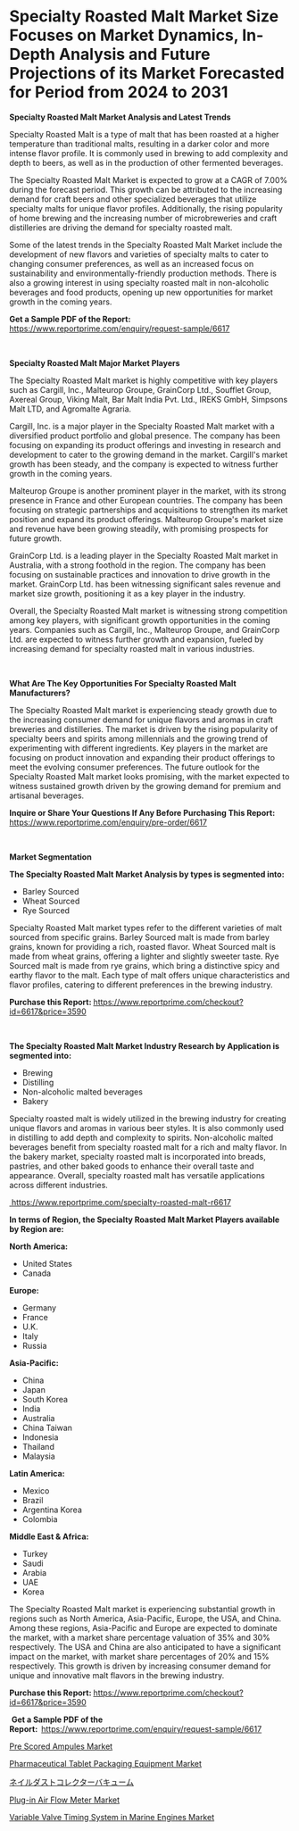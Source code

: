 <p><h1>Specialty Roasted Malt Market Size Focuses on Market Dynamics, In-Depth Analysis and Future Projections of its Market Forecasted for Period from 2024 to 2031</h1></p><p><strong>Specialty Roasted Malt Market Analysis and Latest Trends</strong></p>
<p><p>Specialty Roasted Malt is a type of malt that has been roasted at a higher temperature than traditional malts, resulting in a darker color and more intense flavor profile. It is commonly used in brewing to add complexity and depth to beers, as well as in the production of other fermented beverages.</p><p>The Specialty Roasted Malt Market is expected to grow at a CAGR of 7.00% during the forecast period. This growth can be attributed to the increasing demand for craft beers and other specialized beverages that utilize specialty malts for unique flavor profiles. Additionally, the rising popularity of home brewing and the increasing number of microbreweries and craft distilleries are driving the demand for specialty roasted malt.</p><p>Some of the latest trends in the Specialty Roasted Malt Market include the development of new flavors and varieties of specialty malts to cater to changing consumer preferences, as well as an increased focus on sustainability and environmentally-friendly production methods. There is also a growing interest in using specialty roasted malt in non-alcoholic beverages and food products, opening up new opportunities for market growth in the coming years.</p></p>
<p><strong>Get a Sample PDF of the Report:&nbsp;</strong> <a href="https://www.reportprime.com/enquiry/request-sample/6617">https://www.reportprime.com/enquiry/request-sample/6617</a></p>
<p>&nbsp;</p>
<p><strong>Specialty Roasted Malt Major Market Players</strong></p>
<p><p>The Specialty Roasted Malt market is highly competitive with key players such as Cargill, Inc., Malteurop Groupe, GrainCorp Ltd., Soufflet Group, Axereal Group, Viking Malt, Bar Malt India Pvt. Ltd., IREKS GmbH, Simpsons Malt LTD, and Agromalte Agraria. </p><p>Cargill, Inc. is a major player in the Specialty Roasted Malt market with a diversified product portfolio and global presence. The company has been focusing on expanding its product offerings and investing in research and development to cater to the growing demand in the market. Cargill's market growth has been steady, and the company is expected to witness further growth in the coming years.</p><p>Malteurop Groupe is another prominent player in the market, with its strong presence in France and other European countries. The company has been focusing on strategic partnerships and acquisitions to strengthen its market position and expand its product offerings. Malteurop Groupe's market size and revenue have been growing steadily, with promising prospects for future growth.</p><p>GrainCorp Ltd. is a leading player in the Specialty Roasted Malt market in Australia, with a strong foothold in the region. The company has been focusing on sustainable practices and innovation to drive growth in the market. GrainCorp Ltd. has been witnessing significant sales revenue and market size growth, positioning it as a key player in the industry.</p><p>Overall, the Specialty Roasted Malt market is witnessing strong competition among key players, with significant growth opportunities in the coming years. Companies such as Cargill, Inc., Malteurop Groupe, and GrainCorp Ltd. are expected to witness further growth and expansion, fueled by increasing demand for specialty roasted malt in various industries.</p></p>
<p>&nbsp;</p>
<p><strong>What Are The Key Opportunities For Specialty Roasted Malt Manufacturers?</strong></p>
<p><p>The Specialty Roasted Malt market is experiencing steady growth due to the increasing consumer demand for unique flavors and aromas in craft breweries and distilleries. The market is driven by the rising popularity of specialty beers and spirits among millennials and the growing trend of experimenting with different ingredients. Key players in the market are focusing on product innovation and expanding their product offerings to meet the evolving consumer preferences. The future outlook for the Specialty Roasted Malt market looks promising, with the market expected to witness sustained growth driven by the growing demand for premium and artisanal beverages.</p></p>
<p><strong>Inquire or Share Your Questions If Any Before Purchasing This Report:</strong> <a href="https://www.reportprime.com/enquiry/pre-order/6617">https://www.reportprime.com/enquiry/pre-order/6617</a></p>
<p>&nbsp;</p>
<p><strong>Market Segmentation</strong></p>
<p><strong>The Specialty Roasted Malt Market Analysis by types is segmented into:</strong></p>
<p><ul><li>Barley Sourced</li><li>Wheat Sourced</li><li>Rye Sourced</li></ul></p>
<p><p>Specialty Roasted Malt market types refer to the different varieties of malt sourced from specific grains. Barley Sourced malt is made from barley grains, known for providing a rich, roasted flavor. Wheat Sourced malt is made from wheat grains, offering a lighter and slightly sweeter taste. Rye Sourced malt is made from rye grains, which bring a distinctive spicy and earthy flavor to the malt. Each type of malt offers unique characteristics and flavor profiles, catering to different preferences in the brewing industry.</p></p>
<p><strong>Purchase this Report:&nbsp;</strong><a href="https://www.reportprime.com/checkout?id=6617&price=3590">https://www.reportprime.com/checkout?id=6617&price=3590</a></p>
<p>&nbsp;</p>
<p><strong>The Specialty Roasted Malt Market Industry Research by Application is segmented into:</strong></p>
<p><ul><li>Brewing</li><li>Distilling</li><li>Non-alcoholic malted beverages</li><li>Bakery</li></ul></p>
<p><p>Specialty roasted malt is widely utilized in the brewing industry for creating unique flavors and aromas in various beer styles. It is also commonly used in distilling to add depth and complexity to spirits. Non-alcoholic malted beverages benefit from specialty roasted malt for a rich and malty flavor. In the bakery market, specialty roasted malt is incorporated into breads, pastries, and other baked goods to enhance their overall taste and appearance. Overall, specialty roasted malt has versatile applications across different industries.</p></p>
<p><a href="https://www.reportprime.com/specialty-roasted-malt-r6617">&nbsp;https://www.reportprime.com/specialty-roasted-malt-r6617</a></p>
<p><strong>In terms of Region, the Specialty Roasted Malt Market Players available by Region are:</strong></p>
<p>
    <p> <strong> North America: </strong>
        <ul>
            <li>United States</li>
            <li>Canada</li>
        </ul>
        </p> 
    <p> <strong> Europe: </strong>
        <ul>
            <li>Germany</li>
            <li>France</li>
            <li>U.K.</li>
            <li>Italy</li>
            <li>Russia</li>
        </ul>
        </p> 
    <p> <strong> Asia-Pacific: </strong>
        <ul>
            <li>China</li>
            <li>Japan</li>
            <li>South Korea</li>
            <li>India</li>
            <li>Australia</li>
            <li>China Taiwan</li>
            <li>Indonesia</li>
            <li>Thailand</li>
            <li>Malaysia</li>
        </ul>
        </p> 
    <p> <strong> Latin America: </strong>
        <ul>
            <li>Mexico</li>
            <li>Brazil</li>
            <li>Argentina Korea</li>
            <li>Colombia</li>
        </ul>
        </p> 
    <p> <strong> Middle East & Africa: </strong>
        <ul>
            <li>Turkey</li>
            <li>Saudi</li>
            <li>Arabia</li>
            <li>UAE</li>
            <li>Korea</li>
        </ul>
    </p>
    </p>
<p><p>The Specialty Roasted Malt market is experiencing substantial growth in regions such as North America, Asia-Pacific, Europe, the USA, and China. Among these regions, Asia-Pacific and Europe are expected to dominate the market, with a market share percentage valuation of 35% and 30% respectively. The USA and China are also anticipated to have a significant impact on the market, with market share percentages of 20% and 15% respectively. This growth is driven by increasing consumer demand for unique and innovative malt flavors in the brewing industry.</p></p>
<p><strong>Purchase this Report: </strong><a href="https://www.reportprime.com/checkout?id=6617&price=3590">https://www.reportprime.com/checkout?id=6617&price=3590</a></p>
<p>&nbsp;<strong>Get a Sample PDF of the Report:&nbsp;&nbsp;</strong><a href="https://www.reportprime.com/enquiry/request-sample/6617">https://www.reportprime.com/enquiry/request-sample/6617</a></p>
<p><strong></strong></p>
<p><p><a href="https://issuu.com/reportprime-2/docs/pre-scored-ampules-market-size-2030_755d583e4cd464">Pre Scored Ampules Market</a></p><p><a href="https://issuu.com/reportprime-2/docs/pharmaceutical-tablet-packaging-equipment-market-s">Pharmaceutical Tablet Packaging Equipment Market</a></p><p><a href="https://medium.com/@amiles.fermin/%E3%82%B0%E3%83%AD%E3%83%BC%E3%83%90%E3%83%AB%E3%81%AA%E3%83%8D%E3%82%A4%E3%83%AB%E3%83%80%E3%82%B9%E3%83%88%E3%82%B3%E3%83%AC%E3%82%AF%E3%82%BF%E3%83%BC%E3%83%90%E3%82%AD%E3%83%A5%E3%83%BC%E3%83%A0%E3%81%AE%E5%B8%82%E5%A0%B4%E3%82%B7%E3%82%A7%E3%82%A2%E3%81%A8%E6%88%90%E9%95%B7%E6%A9%9F%E4%BC%9A-%E3%81%8A%E3%82%88%E3%81%B3%E5%B8%82%E5%A0%B4%E8%A6%8F%E6%A8%A1%E3%81%AF-2024%E5%B9%B4%E3%81%8B%E3%82%892031%E5%B9%B4%E3%81%BE%E3%81%A7%E3%81%AE%E6%9C%9F%E9%96%93%E3%81%AB-%E5%B9%B4%E9%96%93%E6%88%90%E9%95%B7%E7%8E%87-cagr-7-7-%E3%81%A7%E6%8B%A1%E5%A4%A7%E3%81%97%E3%81%A6%E3%81%84%E3%81%BE%E3%81%99-db90ffacf82d">ネイルダストコレクターバキューム</a></p><p><a href="https://medium.com/@demitrywow/global-plug-in-air-flow-meter-market-size-is-expected-to-reach-at-a-cagr-of-6-3-a57c87fe3602">Plug-in Air Flow Meter Market</a></p><p><a href="https://medium.com/@demitrywow/variable-valve-timing-system-in-marine-engines-market-a-global-and-regional-analysis-focus-on-609fa6670581">Variable Valve Timing System in Marine Engines Market</a></p></p>